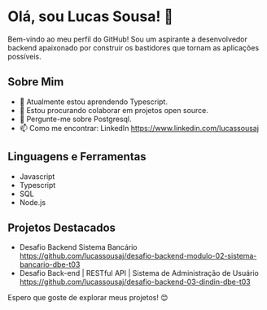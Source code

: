  # Olá, sou Lucas Sousa! 👋

Bem-vindo ao meu perfil do GitHub! Sou um aspirante a desenvolvedor backend apaixonado por construir os bastidores que tornam as aplicações possíveis.

## Sobre Mim

- 🌱 Atualmente estou aprendendo Typescript.
- 👯 Estou procurando colaborar em projetos open source.
- 💬 Pergunte-me sobre Postgresql.
- 📫 Como me encontrar: LinkedIn https://www.linkedin.com/lucassousaj

## Linguagens e Ferramentas

- Javascript
- Typescript
- SQL
- Node.js
  
## Projetos Destacados

- Desafio Backend Sistema Bancário https://github.com/lucassousaj/desafio-backend-modulo-02-sistema-bancario-dbe-t03
- Desafio Back-end |  RESTful API | Sistema de Administração de Usuário https://github.com/lucassousaj/desafio-backend-03-dindin-dbe-t03

Espero que goste de explorar meus projetos! 😊
